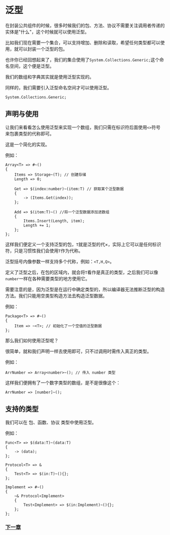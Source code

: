 # 泛型
在封装公共组件的时候，很多时候我们的包、方法、协议不需要关注调用者传递的实体是"什么"，这个时候就可以使用泛型。  

比如我们现在需要一个集合，可以支持增加、删除和读取，希望任何类型都可以使用，就可以封装一个泛型的包。  

也许你已经回想起来了，我们的集合使用了`System.Collections.Generic;`这个命名空间，这个便是泛型。  

我们的数组和字典其实就是使用泛型实现的。

同样的，我们需要引入泛型命名空间才可以使用泛型。
        
    System.Collections.Generic;
    
## 声明与使用
让我们来看看怎么使用泛型来实现一个数组，我们只需在标识符后面使用`<>`符号来包裹类型的代称即可。

这是一个简化的实现。

例如：

    Array<T> => #~()
    {
        Items => Storage~(T); // 创建存储
        Length => 0;

        Get => $(index:number)~(item:T) // 获取某个泛型数据
        {
            -> (Items.Get(index));
        };

        Add => $(item:T)~() //将一个泛型数据添加进数组
        {
            Items.Insert(Length, item);
            Length += 1;
        };
    };

这样我们便定义一个支持泛型的包，`T`就是泛型的代×，实际上它可以是任何标识符，只是习惯性我们会使用`T`作为代称。

泛型括号内像参数一样支持多个代称，例如：`<T,H,Q>`。

定义了泛型之后，在包的区域内，就会将`T`看作是真正的类型，之后我们可以像`number`一样在各种需要类型的地方使用它。

需要注意的是，因为泛型是在运行中确定类型的，所以编译器无法推断泛型的构造方法。我们只能用空类型构造方法去构造泛型数据。

例如：

    Package<T> => #~()
    {
        Item => ~<T>; // 初始化了一个空值的泛型数据
    };

那么我们如何使用泛型呢？

很简单，就和我们声明一样去使用即可，只不过调用时需传入真正的类型。

例如：

    ArrNumber => Array<number>~(); // 传入 number 类型

这样我们便拥有了一个数字类型的数组，是不是很像这个：

    ArrNumber => [number]~();

## 支持的类型
我们可以在 包、函数、协议 类型中使用泛型。

例如：
    
    Func<T> => $(data:T)~(data:T)
    {
        -> (data);
    };

    Protocol<T> => &
    {
        Test<T> => $(in:T)~(){};
    };

    Implement => #~()
    {
        ~& Protocol<Implement>
        {
            Test<Implement> => $(in:Implement)~(){};
        };
    };

### [下一章](注解.md)